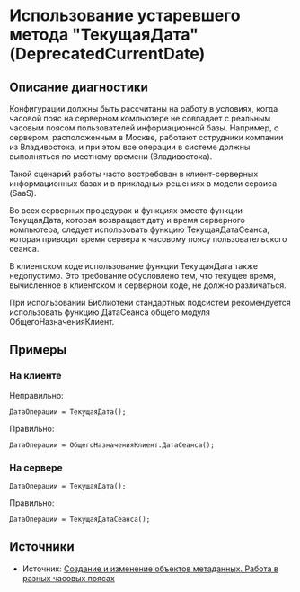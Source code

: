# Использование устаревшего метода "ТекущаяДата" (DeprecatedCurrentDate)

<!-- Блоки выше заполняются автоматически, не трогать -->
## Описание диагностики

Конфигурации должны быть рассчитаны на работу в условиях, когда часовой пояс на серверном компьютере не совпадает с реальным часовым поясом пользователей информационной базы. Например, с сервером, расположенным в Москве, работают сотрудники компании из Владивостока, и при этом все операции в системе должны выполняться по местному времени (Владивостока).

Такой сценарий работы часто востребован в клиент-серверных информационных базах и в прикладных решениях в модели сервиса (SaaS).

Во всех серверных процедурах и функциях вместо функции ТекущаяДата, которая возвращает дату и время серверного компьютера, следует использовать функцию ТекущаяДатаСеанса, которая приводит время сервера к часовому поясу пользовательского сеанса.

В клиентском коде использование функции ТекущаяДата также недопустимо. Это требование обусловлено тем, что текущее время, вычисленное в клиентском и серверном коде, не должно различаться.

При использовании Библиотеки стандартных подсистем рекомендуется использовать функцию ДатаСеанса общего модуля ОбщегоНазначенияКлиент.

## Примеры

### На клиенте
Неправильно:

```bsl
ДатаОперации = ТекущаяДата();
```

Правильно:

```bsl
ДатаОперации = ОбщегоНазначенияКлиент.ДатаСеанса();
```

### На сервере

```bsl
ДатаОперации = ТекущаяДата();
```

Правильно:

```bsl
ДатаОперации = ТекущаяДатаСеанса();
```

## Источники
<!-- Необходимо указывать ссылки на все источники, из которых почерпнута информация для создания диагностики -->


* Источник: [Создание и изменение объектов метаданных. Работа в разных часовых поясах](https://its.1c.ru/db/v8std/content/643/hdoc)
